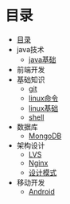 # 目录

* [目录](SUMMARY.md)
* java技术
  * [java基础](java技术/java基础)
* 前端开发
* 基础知识
  * [git](基础知识/git)
  * [linux命令](基础知识/linux命令)
  * [linux基础](基础知识/linux基础)
  * [shell](基础知识/shell)
* 数据库
  * [MongoDB](数据库/MongoDB)
* 架构设计
  * [LVS](架构设计/LVS)
  * [Nginx](架构设计/Nginx)
  * [设计模式](架构设计/设计模式)
* 移动开发
  * [Android](移动开发/Android)


